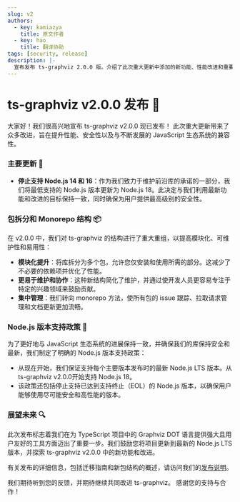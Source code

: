 ```yaml
---
slug: v2
authors:
  - key: kamiazya
    title: 原文作者
  - key: hao
    title: 翻译协助
tags: [security, release]
description: |-
  宣布发布 ts-graphviz 2.0.0 版。介绍了此次重大更新中添加的新功能、性能改进和重要变更。 还分享了有关升级项目以利用图形可视化最新进展的信息。
---
```

# ts-graphviz v2.0.0 发布 🎉

大家好！我们很高兴地宣布 ts-graphviz v2.0.0 现已发布！
此次重大更新带来了众多改进，旨在提升性能、安全性以及与不断发展的 JavaScript 生态系统的兼容性。

<!-- truncate -->

### 主要更新 🚀

- **停止支持 Node.js 14 和 16**：作为我们致力于维护前沿库的承诺的一部分，我们将最低支持的 Node.js 版本更新为 Node.js 18。此决定与我们利用最新功能和改进的目标保持一致，同时确保为用户提供最高级别的安全性。

### 包拆分和 Monorepo 结构 📦

在 v2.0.0 中，我们对 ts-graphviz 的结构进行了重大重组，以提高模块化、可维护性和易用性：

- **模块化提升**：将库拆分为多个包，允许您仅安装和使用所需的部分。这减少了不必要的依赖项并优化了性能。
- **更易于维护和协作**：这种新结构简化了维护，并通过使开发人员更容易专注于特定的兴趣领域来鼓励贡献。
- **集中管理**：我们转向 monorepo 方法，使所有包的 issue 跟踪、拉取请求管理和文档更新更加流畅。

### Node.js 版本支持政策 📝

为了更好地与 JavaScript 生态系统的进展保持一致，并确保我们的库保持安全和最新，我们制定了明确的 Node.js 版本支持政策：

- 从现在开始，我们保证支持每个主要版本发布时的最新 Node.js LTS 版本。从ts-graphviz v2.0.0开始支持 Node.js 18。
- 该政策还包括停止支持已达到支持终止（EOL）的 Node.js 版本，以确保用户能够使用尽可能安全和高性能的版本。

### 展望未来 🔍

此次发布标志着我们在为 TypeScript 项目中的 Graphviz DOT 语言提供强大且用户友好的工具方面迈出了重要一步。我们鼓励您将项目更新到最新的 Node.js LTS 版本，并探索 ts-graphviz v2.0.0 中的新功能和改进。

有关发布的详细信息，包括迁移指南和新包结构的概述，请访问我们的[发布说明](https://github.com/ts-graphviz/ts-graphviz/releases/tag/ts-graphviz%402.0.0)。

我们期待听到您的反馈，并期待继续共同改进 ts-graphviz。
感谢您的支持与合作！
